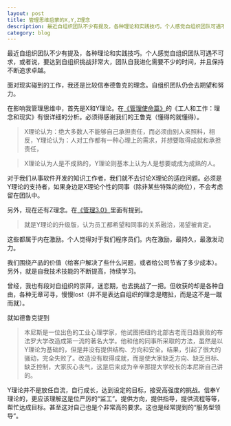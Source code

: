 ```yaml
---
layout: post 
title: 管理思维启蒙的X,Y,Z理念
description: 最近自组织团队不少有提及，各种理论和实践技巧。个人感觉自组织团队可遇不可求，或者说，要达到自组织挑战非常大，团队自我进化需要不少的时间，并且保持不断追求卓越。面对现实碰到的工作，我还是比较信奉德鲁克的理念。自组织团队仍会去期望和努力。
category: blog
---
```

最近自组织团队不少有提及，各种理论和实践技巧。个人感觉自组织团队可遇不可求，或者说，要达到自组织挑战非常大，团队自我进化需要不少的时间，并且保持不断追求卓越。

面对现实碰到的工作，我还是比较信奉德鲁克的理念。自组织团队仍会去期望和努力。

在影响我管理思维中，首先是X和Y理论。在[《管理使命篇》](http://www.amazon.cn/gp/product/B009WMBFPQ/ref=as_li_ss_tl?ie=UTF8&camp=536&creative=3132&creativeASIN=B009WMBFPQ&linkCode=as2&tag=kqy929)的《工人和工作：理念和现实》有很详细的分析。必须得感谢我们的王鲁克（懂得的就懂得）。

> X理论认为：绝大多数人不能够自己承担责任，而必须由别人来照料，相反，Y理论认为：人对工作都有一种心理上的需求，并想要取得成就和承担责任，

> X理论认为人是不成熟的，Y理论则基本上认为人是想要或成为成熟的人。

对于我们从事软件开发的知识工作者，我们就不去讨论X理论的适应问题。必须是Y理论的支持者，如果身边是X理论个性的同事（除非某些特殊的岗位），不会考虑留在团队中。

另外，现在还有Z理念。在[《管理3.0》](http://www.amazon.cn/gp/product/B007H4NQ26/ref=as_li_ss_tl?ie=UTF8&camp=536&creative=3132&creativeASIN=B007H4NQ26&linkCode=as2&tag=kqy929)里面有提到。

> 就是Y理论的升级版，认为员工都希望和同事的关系融洽，渴望被肯定。


这些都属于内在激励。个人觉得对于我们程序员们。内在激励，最持久，最激发动力。

我们围绕产品的价值（给客户解决了些什么问题，或者给公司节省了多少成本）。另外，就是自我技术技能的不断提高，持续学习。

曾经，我也有段对自组织的崇拜，迷恋期，也去挑战了一把。但收获的却是各种自由，各种无章可寻，慢慢lost（并不是表达自组织的理念是瞎扯，而是这不是一蹴而就）。

就如德鲁克提到

> 本尼斯是一位出色的工业心理学家，他试图把纽约北部古老而日趋衰败的布法罗大学改造成第一流的著名大学。他和他的同事所采取的方法，虽然是以Y理论为基础的，但是并没有提供结构、方向和安全。结果，引起了很大的骚动，完全失败了。改造没有取得成就，而是使大家缺乏方向、缺乏目标、缺乏控制，大家灰心丧气，这是后来成为辛辛那提大学校长的本尼斯自己讲的。

Y理论并不是放任自流，自行成长，达到设定的目标，接受高强度的挑战。信奉Y理论的，更应该理解这是位严厉的“监工”。提供方向，提供指导，提供流程等等，帮忙达成目标。甚至这对自己也是个非常高的要求。这也是经常提到的“服务型领导”。











